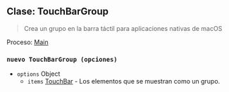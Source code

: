 ## Clase: TouchBarGroup

> Crea un grupo en la barra táctil para aplicaciones nativas de macOS

Proceso: [Main](../glossary.md#main-process)

### `nuevo TouchBarGroup (opciones)`

* `options` Object
  * `items` [TouchBar](touch-bar.md) - Los elementos que se muestran como un grupo.
